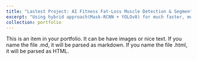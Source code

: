 ```yaml
---
title: "Lastest Project: AI Fitness Fat-Loss Muscle Detection & Segmentation"
excerpt: "Using hybrid approach(Mask-RCNN + YOLOv8) for much faster, more accurate detection and segmentation of objects.<br/><img src='/images/fit1.gif' width="27%"><img src='/images/fit2.gif' width="27%"><img src='/images/fit3.gif' width="27%">"
collection: portfolio
---
```


This is an item in your portfolio. It can be have images or nice text. If you name the file .md, it will be parsed as markdown. If you name the file .html, it will be parsed as HTML. 
